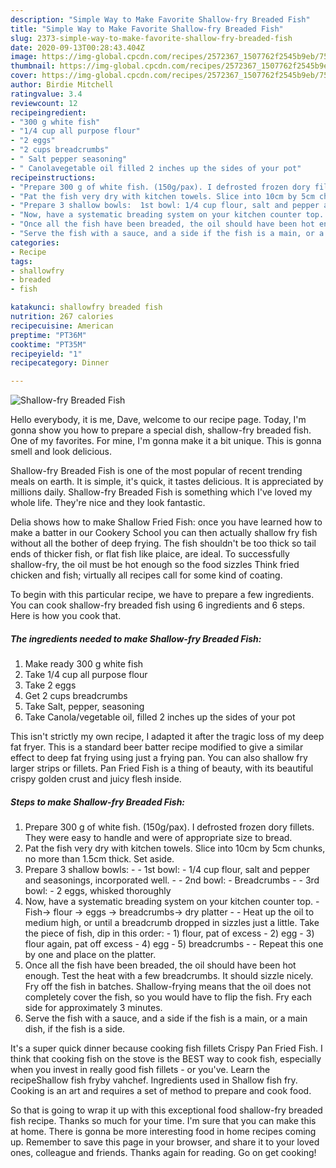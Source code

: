 ```yaml
---
description: "Simple Way to Make Favorite Shallow-fry Breaded Fish"
title: "Simple Way to Make Favorite Shallow-fry Breaded Fish"
slug: 2373-simple-way-to-make-favorite-shallow-fry-breaded-fish
date: 2020-09-13T00:28:43.404Z
image: https://img-global.cpcdn.com/recipes/2572367_1507762f2545b9eb/751x532cq70/shallow-fry-breaded-fish-recipe-main-photo.jpg
thumbnail: https://img-global.cpcdn.com/recipes/2572367_1507762f2545b9eb/751x532cq70/shallow-fry-breaded-fish-recipe-main-photo.jpg
cover: https://img-global.cpcdn.com/recipes/2572367_1507762f2545b9eb/751x532cq70/shallow-fry-breaded-fish-recipe-main-photo.jpg
author: Birdie Mitchell
ratingvalue: 3.4
reviewcount: 12
recipeingredient:
- "300 g white fish"
- "1/4 cup all purpose flour"
- "2 eggs"
- "2 cups breadcrumbs"
- " Salt pepper seasoning"
- " Canolavegetable oil filled 2 inches up the sides of your pot"
recipeinstructions:
- "Prepare 300 g of white fish. (150g/pax). I defrosted frozen dory fillets. They were easy to handle and were of appropriate size to bread."
- "Pat the fish very dry with kitchen towels. Slice into 10cm by 5cm chunks, no more than 1.5cm thick. Set aside."
- "Prepare 3 shallow bowls:  1st bowl: 1/4 cup flour, salt and pepper and seasonings, incorporated well.   2nd bowl:  Breadcrumbs  3rd bowl: 2 eggs, whisked thoroughly"
- "Now, have a systematic breading system on your kitchen counter top.  Fish-&gt; flour -&gt; eggs -&gt; breadcrumbs-&gt; dry platter  Heat up the oil to medium high, or until a breadcrumb dropped in sizzles just a little. Take the piece of fish, dip in this order: 1) flour, pat of excess 2) egg 3) flour again, pat off excess 4) egg 5) breadcrumbs  Repeat this one by one and place on the platter."
- "Once all the fish have been breaded, the oil should have been hot enough. Test the heat with a few breadcrumbs. It should sizzle nicely. Fry off the fish in batches. Shallow-frying means that the oil does not completely cover the fish, so you would have to flip the fish. Fry each side for approximately 3 minutes."
- "Serve the fish with a sauce, and a side if the fish is a main, or a main dish, if the fish is a side."
categories:
- Recipe
tags:
- shallowfry
- breaded
- fish

katakunci: shallowfry breaded fish 
nutrition: 267 calories
recipecuisine: American
preptime: "PT36M"
cooktime: "PT35M"
recipeyield: "1"
recipecategory: Dinner

---
```



![Shallow-fry Breaded Fish](https://img-global.cpcdn.com/recipes/2572367_1507762f2545b9eb/751x532cq70/shallow-fry-breaded-fish-recipe-main-photo.jpg)

Hello everybody, it is me, Dave, welcome to our recipe page. Today, I'm gonna show you how to prepare a special dish, shallow-fry breaded fish. One of my favorites. For mine, I'm gonna make it a bit unique. This is gonna smell and look delicious.

Shallow-fry Breaded Fish is one of the most popular of recent trending meals on earth. It is simple, it's quick, it tastes delicious. It is appreciated by millions daily. Shallow-fry Breaded Fish is something which I've loved my whole life. They're nice and they look fantastic.

Delia shows how to make Shallow Fried Fish: once you have learned how to make a batter in our Cookery School you can then actually shallow fry fish without all the bother of deep frying. The fish shouldn&#39;t be too thick so tail ends of thicker fish, or flat fish like plaice, are ideal. To successfully shallow-fry, the oil must be hot enough so the food sizzles Think fried chicken and fish; virtually all recipes call for some kind of coating.


To begin with this particular recipe, we have to prepare a few ingredients. You can cook shallow-fry breaded fish using 6 ingredients and 6 steps. Here is how you cook that.

<!--inarticleads1-->

##### The ingredients needed to make Shallow-fry Breaded Fish:

1. Make ready 300 g white fish
1. Take 1/4 cup all purpose flour
1. Take 2 eggs
1. Get 2 cups breadcrumbs
1. Take  Salt, pepper, seasoning
1. Take  Canola/vegetable oil, filled 2 inches up the sides of your pot


This isn&#39;t strictly my own recipe, I adapted it after the tragic loss of my deep fat fryer. This is a standard beer batter recipe modified to give a similar effect to deep fat frying using just a frying pan. You can also shallow fry larger strips or fillets. Pan Fried Fish is a thing of beauty, with its beautiful crispy golden crust and juicy flesh inside. 

<!--inarticleads2-->

##### Steps to make Shallow-fry Breaded Fish:

1. Prepare 300 g of white fish. (150g/pax). I defrosted frozen dory fillets. They were easy to handle and were of appropriate size to bread.
1. Pat the fish very dry with kitchen towels. Slice into 10cm by 5cm chunks, no more than 1.5cm thick. Set aside.
1. Prepare 3 shallow bowls: -  - 1st bowl: - 1/4 cup flour, salt and pepper and seasonings, incorporated well.  -  - 2nd bowl:  - Breadcrumbs -  - 3rd bowl: - 2 eggs, whisked thoroughly
1. Now, have a systematic breading system on your kitchen counter top.  - Fish-&gt; flour -&gt; eggs -&gt; breadcrumbs-&gt; dry platter -  - Heat up the oil to medium high, or until a breadcrumb dropped in sizzles just a little. Take the piece of fish, dip in this order: - 1) flour, pat of excess - 2) egg - 3) flour again, pat off excess - 4) egg - 5) breadcrumbs -  - Repeat this one by one and place on the platter.
1. Once all the fish have been breaded, the oil should have been hot enough. Test the heat with a few breadcrumbs. It should sizzle nicely. Fry off the fish in batches. Shallow-frying means that the oil does not completely cover the fish, so you would have to flip the fish. Fry each side for approximately 3 minutes.
1. Serve the fish with a sauce, and a side if the fish is a main, or a main dish, if the fish is a side.


It&#39;s a super quick dinner because cooking fish fillets Crispy Pan Fried Fish. I think that cooking fish on the stove is the BEST way to cook fish, especially when you invest in really good fish fillets - or you&#39;ve. Learn the recipeShallow fish fryby vahchef. Ingredients used in Shallow fish fry. Cooking is an art and requires a set of method to prepare and cook food. 

So that is going to wrap it up with this exceptional food shallow-fry breaded fish recipe. Thanks so much for your time. I'm sure that you can make this at home. There is gonna be more interesting food in home recipes coming up. Remember to save this page in your browser, and share it to your loved ones, colleague and friends. Thanks again for reading. Go on get cooking!
